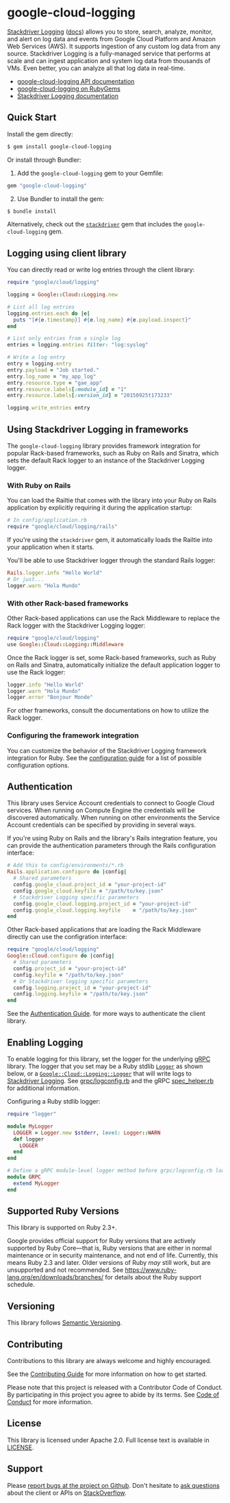 # google-cloud-logging

[Stackdriver Logging](https://cloud.google.com/logging/) ([docs](https://cloud.google.com/logging/docs/)) allows you to store, search, analyze, monitor, and alert on log data and events from Google Cloud Platform and Amazon Web Services (AWS). It supports ingestion of any custom log data from any source. Stackdriver Logging is a fully-managed service that performs at scale and can ingest application and system log data from thousands of VMs. Even better, you can analyze all that log data in real-time.

- [google-cloud-logging API documentation](http://googleapis.github.io/google-cloud-ruby/docs/google-cloud-logging/latest)
- [google-cloud-logging on RubyGems](https://rubygems.org/gems/google-cloud-logging)
- [Stackdriver Logging documentation](https://cloud.google.com/logging/docs/)

## Quick Start

Install the gem directly:

```sh
$ gem install google-cloud-logging
```

Or install through Bundler:

1. Add the `google-cloud-logging` gem to your Gemfile:

```ruby
gem "google-cloud-logging"
```

2. Use Bundler to install the gem:

```sh
$ bundle install
```

Alternatively, check out the [`stackdriver`](../stackdriver) gem that includes
the `google-cloud-logging` gem.

## Logging using client library

You can directly read or write log entries through the client library:

```ruby
require "google/cloud/logging"

logging = Google::Cloud::Logging.new

# List all log entries
logging.entries.each do |e|
  puts "[#{e.timestamp}] #{e.log_name} #{e.payload.inspect}"
end

# List only entries from a single log
entries = logging.entries filter: "log:syslog"

# Write a log entry
entry = logging.entry
entry.payload = "Job started."
entry.log_name = "my_app_log"
entry.resource.type = "gae_app"
entry.resource.labels[:module_id] = "1"
entry.resource.labels[:version_id] = "20150925t173233"

logging.write_entries entry
```

## Using Stackdriver Logging in frameworks

The `google-cloud-logging` library provides framework integration for popular
Rack-based frameworks, such as Ruby on Rails and Sinatra, which sets the default
Rack logger to an instance of the Stackdriver Logging logger.

### With Ruby on Rails

You can load the Railtie that comes with the library into your Ruby
on Rails application by explicitly requiring it during the application startup:

```ruby
# In config/application.rb
require "google/cloud/logging/rails"
```

If you're using the `stackdriver` gem, it automatically loads the Railtie into
your application when it starts.

You'll be able to use Stackdriver logger through the standard Rails logger:

```ruby
Rails.logger.info "Hello World"
# Or just...
logger.warn "Hola Mundo"
```

### With other Rack-based frameworks

Other Rack-based applications can use the Rack Middleware to replace the Rack
logger with the Stackdriver Logging logger:

```ruby
require "google/cloud/logging"
use Google::Cloud::Logging::Middleware
```

Once the Rack logger is set, some Rack-based frameworks, such as Ruby on Rails
and Sinatra, automatically initialize the default application logger to use the
Rack logger:

```ruby
logger.info "Hello World"
logger.warn "Hola Mundo"
logger.error "Bonjour Monde"
```

For other frameworks, consult the documentations on how to utilize the Rack
logger.

### Configuring the framework integration

You can customize the behavior of the Stackdriver Logging framework integration
for Ruby. See the [configuration guide](../stackdriver/CONFIGURATION.md) for a
list of possible configuration options.

## Authentication

This library uses Service Account credentials to connect to Google Cloud
services. When running on Compute Engine the credentials will be discovered
automatically. When running on other environments the Service Account
credentials can be specified by providing in several ways.

If you're using Ruby on Rails and the library's Rails integration feature, you
can provide the authentication parameters through the Rails configuration
interface:

```ruby
# Add this to config/environments/*.rb
Rails.application.configure do |config|
  # Shared parameters
  config.google_cloud.project_id = "your-project-id"
  config.google_cloud.keyfile = "/path/to/key.json"
  # Stackdriver Logging specific parameters
  config.google_cloud.logging.project_id = "your-project-id"
  config.google_cloud.logging.keyfile    = "/path/to/key.json"
end
```
Other Rack-based applications that are loading the Rack Middleware directly can
use the configration interface:

```ruby
require "google/cloud/logging"
Google::Cloud.configure do |config|
  # Shared parameters
  config.project_id = "your-project-id"
  config.keyfile = "/path/to/key.json"
  # Or Stackdriver logging specific parameters
  config.logging.project_id = "your-project-id"
  config.logging.keyfile = "/path/to/key.json"
end
```

See the [Authentication
Guide](https://googleapis.github.io/google-cloud-ruby/docs/google-cloud-logging/latest/file.AUTHENTICATION).
for more ways to authenticate the client library.

## Enabling Logging

To enable logging for this library, set the logger for the underlying [gRPC](https://github.com/grpc/grpc/tree/master/src/ruby) library. The logger that you set may be a Ruby stdlib [`Logger`](https://ruby-doc.org/stdlib-2.5.0/libdoc/logger/rdoc/Logger.html) as shown below, or a [`Google::Cloud::Logging::Logger`](https://googleapis.github.io/google-cloud-ruby/docs/google-cloud-logging/latest/Google/Cloud/Logging/Logger) that will write logs to [Stackdriver Logging](https://cloud.google.com/logging/). See [grpc/logconfig.rb](https://github.com/grpc/grpc/blob/master/src/ruby/lib/grpc/logconfig.rb) and the gRPC [spec_helper.rb](https://github.com/grpc/grpc/blob/master/src/ruby/spec/spec_helper.rb) for additional information.

Configuring a Ruby stdlib logger:

```ruby
require "logger"

module MyLogger
  LOGGER = Logger.new $stderr, level: Logger::WARN
  def logger
    LOGGER
  end
end

# Define a gRPC module-level logger method before grpc/logconfig.rb loads.
module GRPC
  extend MyLogger
end
```

## Supported Ruby Versions

This library is supported on Ruby 2.3+.

Google provides official support for Ruby versions that are actively supported
by Ruby Core—that is, Ruby versions that are either in normal maintenance or in
security maintenance, and not end of life. Currently, this means Ruby 2.3 and
later. Older versions of Ruby _may_ still work, but are unsupported and not
recommended. See https://www.ruby-lang.org/en/downloads/branches/ for details
about the Ruby support schedule.

## Versioning

This library follows [Semantic Versioning](http://semver.org/).

## Contributing

Contributions to this library are always welcome and highly encouraged.

See the [Contributing
Guide](https://googleapis.github.io/google-cloud-ruby/docs/google-cloud-logging/latest/file.CONTRIBUTING)
for more information on how to get started.

Please note that this project is released with a Contributor Code of Conduct. By
participating in this project you agree to abide by its terms. See [Code of
Conduct](https://googleapis.github.io/google-cloud-ruby/docs/google-cloud-logging/latest/file.CODE_OF_CONDUCT)
for more information.

## License

This library is licensed under Apache 2.0. Full license text is available in
[LICENSE](https://googleapis.github.io/google-cloud-ruby/docs/google-cloud-logging/latest/file.LICENSE).

## Support

Please [report bugs at the project on
Github](https://github.com/googleapis/google-cloud-ruby/issues). Don't
hesitate to [ask
questions](http://stackoverflow.com/questions/tagged/google-cloud-platform+ruby)
about the client or APIs on [StackOverflow](http://stackoverflow.com).

